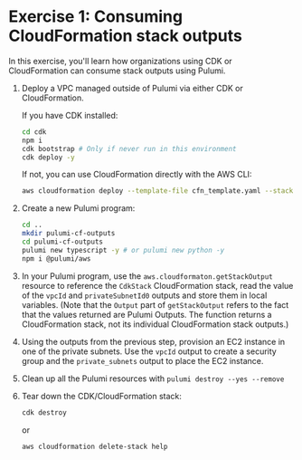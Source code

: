 # Exercise 1: Consuming CloudFormation stack outputs

In this exercise, you'll learn how organizations using CDK or CloudFormation can consume stack outputs using Pulumi.

1. Deploy a VPC managed outside of Pulumi via either CDK or CloudFormation.

    If you have CDK installed:

    ```bash
    cd cdk
    npm i
    cdk bootstrap # Only if never run in this environment
    cdk deploy -y
    ```

    If not, you can use CloudFormation directly with the AWS CLI:

    ```bash
    aws cloudformation deploy --template-file cfn_template.yaml --stack-name pulumi-import-vpc --capabilities CAPABILITY_NAMED_IAM
    ```

1. Create a new Pulumi program:

    ```bash
    cd ..
    mkdir pulumi-cf-outputs
    cd pulumi-cf-outputs
    pulumi new typescript -y # or pulumi new python -y
    npm i @pulumi/aws
    ```

1. In your Pulumi program, use the `aws.cloudformaton.getStackOutput` resource to reference the `CdkStack` CloudFormation stack, read the value of the `vpcId` and `privateSubnetId0` outputs and store them in local variables. (Note that the `Output` part of `getStackOutput` refers to the fact that the values returned are Pulumi Outputs. The function returns a CloudFormation stack, not its individual CloudFormation stack outputs.)
1. Using the outputs from the previous step, provision an EC2 instance in one of the private subnets. Use the `vpcId` output to create a security group and the `private_subnets` output to place the EC2 instance.
1. Clean up all the Pulumi resources with `pulumi destroy --yes --remove`
1. Tear down the CDK/CloudFormation stack:

    ```bash
    cdk destroy
    ```

    or

    ```bash
    aws cloudformation delete-stack help
    ```

